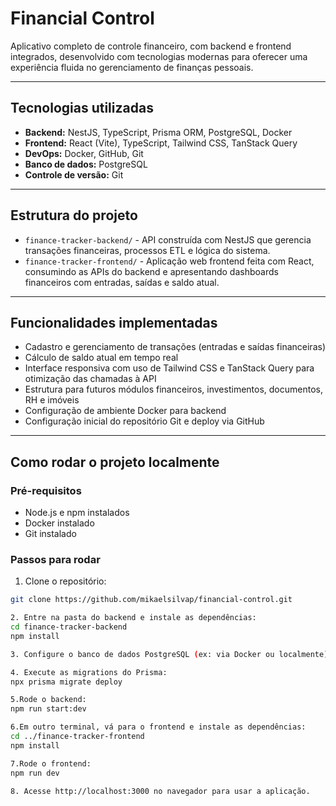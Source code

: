 # Financial Control

Aplicativo completo de controle financeiro, com backend e frontend integrados, desenvolvido com tecnologias modernas para oferecer uma experiência fluida no gerenciamento de finanças pessoais.

---

## Tecnologias utilizadas

- **Backend:** NestJS, TypeScript, Prisma ORM, PostgreSQL, Docker  
- **Frontend:** React (Vite), TypeScript, Tailwind CSS, TanStack Query  
- **DevOps:** Docker, GitHub, Git  
- **Banco de dados:** PostgreSQL  
- **Controle de versão:** Git  

---

## Estrutura do projeto

- `finance-tracker-backend/` - API construída com NestJS que gerencia transações financeiras, processos ETL e lógica do sistema.  
- `finance-tracker-frontend/` - Aplicação web frontend feita com React, consumindo as APIs do backend e apresentando dashboards financeiros com entradas, saídas e saldo atual.

---

## Funcionalidades implementadas

- Cadastro e gerenciamento de transações (entradas e saídas financeiras)  
- Cálculo de saldo atual em tempo real  
- Interface responsiva com uso de Tailwind CSS e TanStack Query para otimização das chamadas à API  
- Estrutura para futuros módulos financeiros, investimentos, documentos, RH e imóveis  
- Configuração de ambiente Docker para backend  
- Configuração inicial do repositório Git e deploy via GitHub

---

## Como rodar o projeto localmente

### Pré-requisitos

- Node.js e npm instalados  
- Docker instalado  
- Git instalado  

### Passos para rodar

1. Clone o repositório:  
```bash
git clone https://github.com/mikaelsilvap/financial-control.git

2. Entre na pasta do backend e instale as dependências:
cd finance-tracker-backend
npm install

3. Configure o banco de dados PostgreSQL (ex: via Docker ou localmente) e ajuste o arquivo .env com suas credenciais.

4. Execute as migrations do Prisma:
npx prisma migrate deploy

5.Rode o backend:
npm run start:dev

6.Em outro terminal, vá para o frontend e instale as dependências:
cd ../finance-tracker-frontend
npm install

7.Rode o frontend:
npm run dev

8. Acesse http://localhost:3000 no navegador para usar a aplicação.


